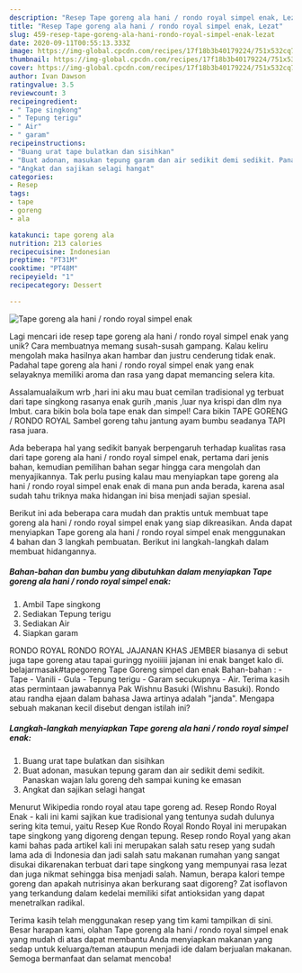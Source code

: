 ```yaml
---
description: "Resep Tape goreng ala hani / rondo royal simpel enak, Lezat"
title: "Resep Tape goreng ala hani / rondo royal simpel enak, Lezat"
slug: 459-resep-tape-goreng-ala-hani-rondo-royal-simpel-enak-lezat
date: 2020-09-11T00:55:13.333Z
image: https://img-global.cpcdn.com/recipes/17f18b3b40179224/751x532cq70/tape-goreng-ala-hani-rondo-royal-simpel-enak-foto-resep-utama.jpg
thumbnail: https://img-global.cpcdn.com/recipes/17f18b3b40179224/751x532cq70/tape-goreng-ala-hani-rondo-royal-simpel-enak-foto-resep-utama.jpg
cover: https://img-global.cpcdn.com/recipes/17f18b3b40179224/751x532cq70/tape-goreng-ala-hani-rondo-royal-simpel-enak-foto-resep-utama.jpg
author: Ivan Dawson
ratingvalue: 3.5
reviewcount: 3
recipeingredient:
- " Tape singkong"
- " Tepung terigu"
- " Air"
- " garam"
recipeinstructions:
- "Buang urat tape bulatkan dan sisihkan"
- "Buat adonan, masukan tepung garam dan air sedikit demi sedikit. Panaskan wajan lalu goreng deh sampai kuning ke emasan"
- "Angkat dan sajikan selagi hangat"
categories:
- Resep
tags:
- tape
- goreng
- ala

katakunci: tape goreng ala 
nutrition: 213 calories
recipecuisine: Indonesian
preptime: "PT31M"
cooktime: "PT48M"
recipeyield: "1"
recipecategory: Dessert

---
```



![Tape goreng ala hani / rondo royal simpel enak](https://img-global.cpcdn.com/recipes/17f18b3b40179224/751x532cq70/tape-goreng-ala-hani-rondo-royal-simpel-enak-foto-resep-utama.jpg)

Lagi mencari ide resep tape goreng ala hani / rondo royal simpel enak yang unik? Cara membuatnya memang susah-susah gampang. Kalau keliru mengolah maka hasilnya akan hambar dan justru cenderung tidak enak. Padahal tape goreng ala hani / rondo royal simpel enak yang enak selayaknya memiliki aroma dan rasa yang dapat memancing selera kita.

Assalamualaikum wrb ,hari ini aku mau buat cemilan tradisional yg terbuat dari tape singkong rasanya enak gurih ,manis ,luar nya krispi dan dlm nya lmbut. cara bikin bola bola tape enak dan simpel! Cara bikin TAPE GORENG / RONDO ROYAL Sambel goreng tahu jantung ayam bumbu seadanya TAPI rasa juara.

Ada beberapa hal yang sedikit banyak berpengaruh terhadap kualitas rasa dari tape goreng ala hani / rondo royal simpel enak, pertama dari jenis bahan, kemudian pemilihan bahan segar hingga cara mengolah dan menyajikannya. Tak perlu pusing kalau mau menyiapkan tape goreng ala hani / rondo royal simpel enak enak di mana pun anda berada, karena asal sudah tahu triknya maka hidangan ini bisa menjadi sajian spesial.


Berikut ini ada beberapa cara mudah dan praktis untuk membuat tape goreng ala hani / rondo royal simpel enak yang siap dikreasikan. Anda dapat menyiapkan Tape goreng ala hani / rondo royal simpel enak menggunakan 4 bahan dan 3 langkah pembuatan. Berikut ini langkah-langkah dalam membuat hidangannya.

<!--inarticleads1-->

##### Bahan-bahan dan bumbu yang dibutuhkan dalam menyiapkan Tape goreng ala hani / rondo royal simpel enak:

1. Ambil  Tape singkong
1. Sediakan  Tepung terigu
1. Sediakan  Air
1. Siapkan  garam


RONDO ROYAL RONDO ROYAL JAJANAN KHAS JEMBER biasanya di sebut juga tape goreng atau tapai guringg nyoiiiii jajanan ini enak banget kalo di. belajarmasak#tapegoreng Tape Goreng simpel dan enak Bahan-bahan : - Tape - Vanili - Gula - Tepung terigu - Garam secukupnya - Air. Terima kasih atas permintaan jawabannya Pak Wishnu Basuki (Wishnu Basuki). Rondo atau randha ejaan dalam bahasa Jawa artinya adalah &#34;janda&#34;. Mengapa sebuah makanan kecil disebut dengan istilah ini? 

<!--inarticleads2-->

##### Langkah-langkah menyiapkan Tape goreng ala hani / rondo royal simpel enak:

1. Buang urat tape bulatkan dan sisihkan
1. Buat adonan, masukan tepung garam dan air sedikit demi sedikit. Panaskan wajan lalu goreng deh sampai kuning ke emasan
1. Angkat dan sajikan selagi hangat


Menurut Wikipedia rondo royal atau tape goreng ad. Resep Rondo Royal Enak - kali ini kami sajikan kue tradisional yang tentunya sudah dulunya sering kita temui, yaitu Resep Kue Rondo Royal Rondo Royal ini merupakan tape singkong yang digoreng dengan tepung. Resep rondo Royal yang akan kami bahas pada artikel kali ini merupakan salah satu resep yang sudah lama ada di Indonesia dan jadi salah satu makanan rumahan yang sangat disukai dikarenakan terbuat dari tape singkong yang mempunyai rasa lezat dan juga nikmat sehingga bisa menjadi salah. Namun, berapa kalori tempe goreng dan apakah nutrisinya akan berkurang saat digoreng? Zat isoflavon yang terkandung dalam kedelai memiliki sifat antioksidan yang dapat menetralkan radikal. 

Terima kasih telah menggunakan resep yang tim kami tampilkan di sini. Besar harapan kami, olahan Tape goreng ala hani / rondo royal simpel enak yang mudah di atas dapat membantu Anda menyiapkan makanan yang sedap untuk keluarga/teman ataupun menjadi ide dalam berjualan makanan. Semoga bermanfaat dan selamat mencoba!
